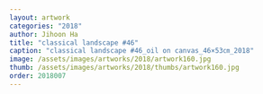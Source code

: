 ```yaml
---
layout: artwork
categories: "2018"
author: Jihoon Ha
title: "classical landscape #46"
caption: "classical landscape #46_oil on canvas_46×53㎝_2018"
image: /assets/images/artworks/2018/artwork160.jpg
thumb: /assets/images/artworks/2018/thumbs/artwork160.jpg
order: 2018007
---
```

